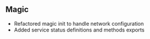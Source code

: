 ## Magic
- Refactored magic init to handle network configuration
- Added service status definitions and methods exports
